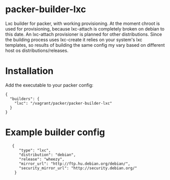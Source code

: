 packer-builder-lxc
==========

Lxc builder for packer, with working provisioning. At the moment chroot is used for provisioning, because lxc-attach is completely broken on debian to this date. An lxc-attach provisioner is planned for other distributions. Since the building process uses lxc-create it relies on your system's lxc templates, so results of building the same config my vary based on different host os distributions/releases.

Installation
============

Add the executable to your packer config:
```
{
  "builders": {
    "lxc": "/vagrant/packer/packer-builder-lxc"
  }
}
```

Example builder config
======================
```
   {
      "type": "lxc",
      "distribution": "debian",
      "release": "wheezy",
      "mirror_url": "http://ftp.hu.debian.org/debian/",
      "security_mirror_url": "http://security.debian.org/"
    }
```

